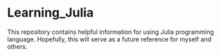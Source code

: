 # Learning_Julia

This repository contains helpful information for using Julia programming language. 
Hopefully, this will serve as a future reference for myself and others.
